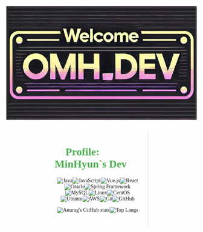 <div style="display: flex; justify-content: center; flex-wrap: wrap; margin-bottom: 20px;">
  <img src="https://github.com/omh1004/omh1004/blob/main/omhdev.png" alt="Coding Character" width="800" height="300" />
</div>
<div style="display: flex; justify-content: space-around; align-items: flex-start; margin-top: 30px; font-family: 'Arial, sans-serif';">
  <div style="width: 45%; text-align: left; border-right: 1px solid #ddd; padding-right: 20px;">
    <h1 style="font-size: 2em; color: #4CAF50;">
      <strong>🌟 Profile: MinHyun`s Dev 🌟</strong>      
    </h1>               
    <div style="text-align: center; margin-bottom: 20px;">          
    </div>
    <div style="display: flex; justify-content: center; flex-wrap: wrap; margin-bottom: 20px;">   
      <img src="https://img.shields.io/badge/Java-007396?style=for-the-badge&logo=coffee&logoColor=white" alt="Java" />
      <img src="https://img.shields.io/badge/JavaScript-F7DF1E?style=for-the-badge&logo=javascript&logoColor=black" alt="JavaScript" />
      <img src="https://img.shields.io/badge/Vue.js-4FC08D?style=for-the-badge&logo=vue.js&logoColor=white" alt="Vue.js" />
      <!-- React 추가 -->
      <img src="https://img.shields.io/badge/React-61DAFB?style=for-the-badge&logo=react&logoColor=black" alt="React" />
      <img src="https://img.shields.io/badge/Oracle-F80000?style=for-the-badge&logo=oracle&logoColor=white" alt="Oracle" />
      <img src="https://img.shields.io/badge/Spring%20Framework-6DB33F?style=for-the-badge&logo=spring&logoColor=white" alt="Spring Framework" />
      <img src="https://img.shields.io/badge/MySQL-4479A1?style=for-the-badge&logo=mysql&logoColor=white" alt="MySQL" />
      <img src="https://img.shields.io/badge/Linux-FCC624?style=for-the-badge&logo=linux&logoColor=black" alt="Linux" />
      <img src="https://img.shields.io/badge/CentOS-262577?style=for-the-badge&logo=centos&logoColor=white" alt="CentOS" />
      <img src="https://img.shields.io/badge/Ubuntu-E95420?style=for-the-badge&logo=ubuntu&logoColor=white" alt="Ubuntu" />
      <img src="https://img.shields.io/badge/AWS-232F3E?style=for-the-badge&logo=amazonaws&logoColor=white" alt="AWS" />
      <img src="https://img.shields.io/badge/Git-F05032?style=for-the-badge&logo=git&logoColor=white" alt="Git" />
      <img src="https://img.shields.io/badge/GitHub-181717?style=for-the-badge&logo=github&logoColor=white" alt="GitHub" />

![Anurag's GitHub stats](https://github-readme-stats.vercel.app/api?username=omh1004&show_icons=true&theme=radical)

![Top Langs](https://github-readme-stats.vercel.app/api/top-langs/?username=omh1004&layout=compact&theme=dracula)  
    </div>
  </div>
</div>
